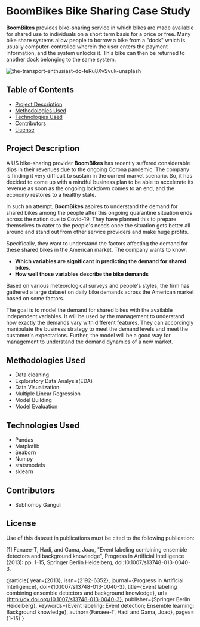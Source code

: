 # BoomBikes Bike Sharing Case Study

**BoomBikes** provides bike-sharing service in which bikes are made available for shared use to individuals on a short term basis for a price or free. Many bike share systems allow people to borrow a bike from a "dock" which is usually computer-controlled wherein the user enters the payment information, and the system unlocks it. This bike can then be returned to another dock belonging to the same system.

![the-transport-enthusiast-dc-teRu8XvSvuk-unsplash](https://github.com/subhomoyganguli/BoomBikes_Bike_Sharing_Case_Study/assets/67957101/6b58ff8a-7485-493b-ba5d-c23de9c5b53a)

## Table of Contents
* [Project Description](#project-description)
* [Methodologies Used](#methodologies-used)
* [Technologies Used](#technologies-used)
* [Contributors](#Contributors)
* [License](#License)

## Project Description
A US bike-sharing provider **BoomBikes** has recently suffered considerable dips in their revenues due to the ongoing Corona pandemic. The company is finding it very difficult to sustain in the current market scenario. So, it has decided to come up with a mindful business plan to be able to accelerate its revenue as soon as the ongoing lockdown comes to an end, and the economy restores to a healthy state. 

In such an attempt, **BoomBikes** aspires to understand the demand for shared bikes among the people after this ongoing quarantine situation ends across the nation due to Covid-19. They have planned this to prepare themselves to cater to the people's needs once the situation gets better all around and stand out from other service providers and make huge profits.

Specifically, they want to understand the factors affecting the demand for these shared bikes in the American market. The company wants to know:

  * **Which variables are significant in predicting the demand for shared bikes.**
  * **How well those variables describe the bike demands**

Based on various meteorological surveys and people's styles, the firm has gathered a large dataset on daily bike demands across the American market based on some factors. 

The goal is to model the demand for shared bikes with the available independent variables. It will be used by the management to understand how exactly the demands vary with different features. They can accordingly manipulate the business strategy to meet the demand levels and meet the customer's expectations. Further, the model will be a good way for management to understand the demand dynamics of a new market. 

## Methodologies Used
* Data cleaning
* Exploratory Data Analysis(EDA)
* Data Visualization 
* Multiple Linear Regression
* Model Building
* Model Evaluation

## Technologies Used
- Pandas
- Matplotlib
- Seaborn
- Numpy
- statsmodels
- sklearn

## Contributors
* Subhomoy Ganguli

## License
Use of this dataset in publications must be cited to the following publication:

[1] Fanaee-T, Hadi, and Gama, Joao, "Event labeling combining ensemble detectors and background knowledge", Progress in Artificial Intelligence (2013): pp. 1-15, Springer Berlin Heidelberg, doi:10.1007/s13748-013-0040-3.

@article{
	year={2013},
	issn={2192-6352},
	journal={Progress in Artificial Intelligence},
	doi={10.1007/s13748-013-0040-3},
	title={Event labeling combining ensemble detectors and background knowledge},
	url={http://dx.doi.org/10.1007/s13748-013-0040-3},
	publisher={Springer Berlin Heidelberg},
	keywords={Event labeling; Event detection; Ensemble learning; Background knowledge},
	author={Fanaee-T, Hadi and Gama, Joao},
	pages={1-15}
}

